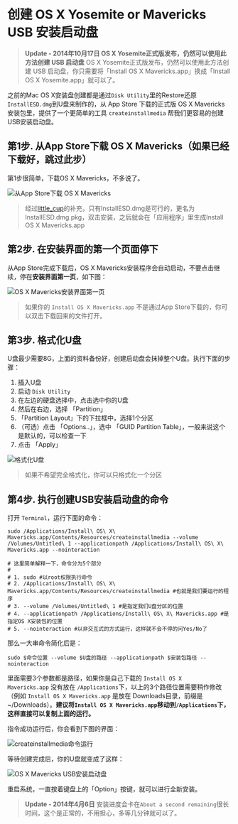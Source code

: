 # 创建 OS X Yosemite or Mavericks USB 安装启动盘

> **Update - 2014年10月17日 OS X Yosemite正式版发布，仍然可以使用此方法创建 USB 启动盘** OS X Yosemite正式版发布，仍然可以使用此方法创建 USB 启动盘，你只需要将「Install OS X Mavericks.app」换成「Install OS X Yosemite.app」就可以了。

之前的Mac OS X安装盘创建都是通过`Disk Utility`里的Restore还原`InstallESD.dmg`到U盘来制作的，从 App Store 下载的正式版 OS X Mavericks 安装包里，提供了一个更简单的工具 `createinstallmedia` 帮我们更容易的创建USB安装启动盘。

## 第1步. 从App Store下载 OS X Mavericks（如果已经下载好，跳过此步）

第1步很简单，下载OS X Mavericks，不多说了。

![从App Store下载 OS X Mavericks](http://ksmx.me/content/images/2013/10/download-mavericks-app-store.png)

> 经过[little_cup](http://www.v2ex.com/member/little_cup)的补充，只有InstallESD.dmg是可行的，更名为InstallESD.dmg.pkg，双击安装，之后就会在「应用程序」里生成Install OS X Mavericks.app

## 第2步. 在安装界面的第一个页面停下

从App Store完成下载后，OS X Mavericks安装程序会自动启动，不要点击继续，停在**安装界面第一页**，如下图：

![OS X Mavericks安装界面第一页](http://ksmx.me/content/images/2013/10/first-screen-of-mavericks-installation.png)

> 如果你的 `Install OS X Mavericks.app` 不是通过App Store下载的，你可以双击下载回来的文件打开。

## 第3步. 格式化U盘

U盘最少需要8G，上面的资料备份好，创建启动盘会抹掉整个U盘。执行下面的步骤：

  1. 插入U盘
  2. 启动 `Disk Utility`
  3. 在左边的硬盘选择中，点击选中你的U盘
  4. 然后在右边，选择 「Partition」
  5. 「Partition Layout」下的下拉框中，选择1个分区
  6. （可选）点击 「Options..」，选中 「GUID Partition Table」，一般来说这个是默认的，可以检查一下
  7. 点击 「Apply」

![格式化U盘](http://ksmx.me/content/images/2013/10/disk-utility-partition.png)

> 如果不希望完全格式化，你可以只格式化一个分区

## 第4步. 执行创建USB安装启动盘的命令

打开 `Terminal`，运行下面的命令：
	
	sudo /Applications/Install\ OS\ X\ Mavericks.app/Contents/Resources/createinstallmedia --volume /Volumes/Untitled\ 1 --applicationpath /Applications/Install\ OS\ X\ Mavericks.app --nointeraction
	
	# 这里简单解释一下，命令分为5个部分
	#
	# 1. sudo #以root权限执行命令
	# 2. /Applications/Install\ OS\ X\ Mavericks.app/Contents/Resources/createinstallmedia #也就是我们要运行的程序
	# 3. --volume /Volumes/Untitled\ 1 #是指定我们U盘分区的位置
	# 4. --applicationpath /Applications/Install\ OS\ X\ Mavericks.app #是指定OS X安装包的位置
	# 5. --nointeraction #以非交互式的方式运行，这样就不会不停的问Yes/No了
	

那么一大串命令简化后是：

`sudo $命令位置 --volume $U盘的路径 --applicationpath $安装包路径 --nointeraction`

里面需要3个参数都是路径，如果你是自己下载的 `Install OS X Mavericks.app` 没有放在 `/Applications`下，以上的3个路径位置需要稍作修改（例如 `Install OS X Mavericks.app` 是放在 Downloads目录，前缀是 ~/Downloads）。**建议将`Install OS X Mavericks.app`移动到`/Applications`下，这样直接可以复制上面的运行。**

指令成功运行后，你会看到下图的界面：

![createinstallmedia命令运行](http://ksmx.me/content/images/2013/10/createinstallmedia-command.png)

等待创建完成后，你的U盘就变成了这样：

![OS X Mavericks USB安装启动盘](http://ksmx.me/content/images/2013/10/os-x-mavericks-usb-installer.png)

重启系统，一直按着键盘上的「Option」按键，就可以进行全新安装。

> **Update - 2014年4月6日** 安装进度会卡在`About a second remaining`很长时间，这个是正常的，不用担心，多等几分钟就可以了。
